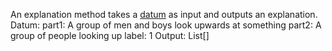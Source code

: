An explanation method takes a [datum](../datamodels.py) as input and outputs an explanation.
Datum:
    part1: A group of men and boys look upwards at something
    part2: A group of people looking up
    label: 1
Output:
    List[]      
